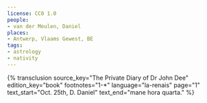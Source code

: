 ```yaml
---
license: CC0 1.0
people:
- van der Meulen, Daniel
places:
- Antwerp, Vlaams Gewest, BE
tags:
- astrology
- nativity
---
```

{% transclusion
  source_key="The Private Diary of Dr John Dee"
  edition_key="book"
  footnotes="1-*"
  language="la-renais"
  page="1"
  text_start="Oct. 25th, D. Daniel"
  text_end="mane hora quarta."
%}
